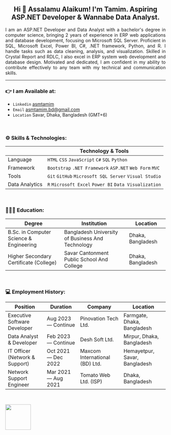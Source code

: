 <h2 align="center">Hi 👋 Assalamu Alaikum! I'm Tamim. Aspiring ASP.NET Developer & Wannabe Data Analyst. </h2>

<p align="justify">
I am an ASP.NET Developer and Data Analyst with a bachelor's degree in computer science, bringing 2 years of experience in ERP web applications and database development, focusing on Microsoft SQL Server. Proficient in SQL, Microsoft Excel, Power BI, C#, .NET framework, Python, and R. I handle tasks such as data cleaning, analysis, and visualization. Skilled in Crystal Report and RDLC, I also excel in ERP system web development and database design. Motivated and dedicated, I am confident in my ability to contribute effectively to any team with my technical and communication skills.
</p>

<hr>

### 👉 I am Available at:

- `Linkedin` <a href="https://linkedin.com/in/asmtamim">asmtamim</a>
- `Email` <a href="mailto:asmtamim.bd@gmail.com">asmtamim.bd@gmail.com</a>
- `Location` Savar, Dhaka, Bangladesh (GMT+6)

<br>


### ⚙️ Skills & Technologies:

|                 | Technology & Tools                                       |
| --------------- | -------------------------------------------------------- | 
| Language        | `HTML` `CSS` `JavaScript` `C#` `SQL` `Python`            | 
| Framework       | `Bootstrap` `.NET Framework` `ASP.NET` `Web Form` `MVC`  | 
| Tools           | `Git` `GitHub` `Microsoft SQL Server` `Visual Studio`    | 
| Data Analytics  | `R` `Microsoft Excel` `Power BI` `Data Visualization`    | 

<br>


### 👨🏻‍🎓 Education:

| Degree                                      | Institution                                         | Location             |
| ------------------------------------------- | --------------------------------------------------- | -------------------- |
| B.Sc. in Computer Science & Engineering     | Bangladesh University of Business And Technology    | Dhaka, Bangladesh    |
| Higher Secondary Certificate (College)      | Savar Cantonment Public School And College          | Dhaka, Bangladesh    |

<br>


### 💻 Employment History:

| Position                        | Duration               | Company                          | Location                       |
| ------------------------------- | ---------------------- | -------------------------------- | ------------------------------ |
| Executive Software Developer    | Aug 2023 — Continue    | Pinovation Tech Ltd.             | Farmgate, Dhaka, Bangladesh    |
| Data Analyst & Developer        | Feb 2023 — Continue    | Desh Soft Ltd.                   | Mirpur, Dhaka, Bangladesh      |
| IT Officer (Network & Support)  | Oct 2021 — Dec 2022    | Maxcom International (BD) Ltd.   | Hemayetpur, Savar, Bangladesh  |
| Network Support Engineer        | Mar 2021 — Aug 2021    | Tomato Web Ltd. (ISP)            | Dhaka, Bangladesh              |

<br>


<a href="https://leetcode.com/asmtamim" target="_blank"><img align="center" src="https://cdn.cdo.mit.edu/wp-content/uploads/sites/67/2021/01/0_zuhXdNAIUoxEem4-.png" height="80" /></a> 
